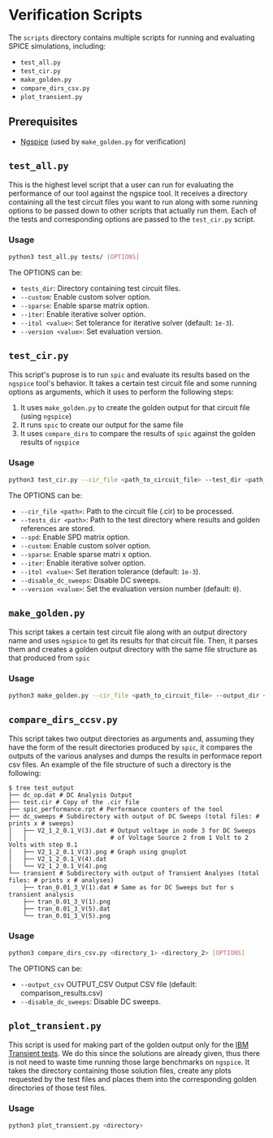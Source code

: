 # Verification Scripts

The `scripts` directory contains multiple scripts for running and evaluating SPICE simulations, including:
- `test_all.py`
- `test_cir.py`
- `make_golden.py`
- `compare_dirs_csv.py`
- `plot_transient.py`

## Prerequisites
- [Ngspice](https://ngspice.sourceforge.io/download.html) (used by `make_golden.py` for verification)

<!-- test_all -->
## `test_all.py`

This is the highest level script that a user can run for evaluating the performance of our tool against the ngspice tool.
It receives a directory containing all the test circuit files you want to run along with some running options to be passed
down to other scripts that actually run them. Each of the tests and corresponding options are passed to the `test_cir.py` script.

### Usage
```bash
python3 test_all.py tests/ [OPTIONS]
```
The OPTIONS can be:
- `tests_dir`: Directory containing test circuit files.
- `--custom`: Enable custom solver option.
- `--sparse`: Enable sparse matrix option.
- `--iter`: Enable iterative solver option.
- `--itol <value>`: Set tolerance for iterative solver (default: `1e-3`).
- `--version <value>`: Set evaluation version.

<!-- test_cir -->
## `test_cir.py`

This script's puprose is to run `spic` and evaluate its results based on the `ngspice` tool's behavior.
It takes a certain test circuit file and some running options as arguments, which it uses to perform the following steps:
1. It uses `make_golden.py` to create the golden output for that circuit file (using `ngspice`)
2. It runs `spic` to create our output for the same file
3. It uses `compare_dirs` to compare the results of `spic` against the golden results of `ngspice`

### Usage
```bash
python3 test_cir.py --cir_file <path_to_circuit_file> --test_dir <path_to_tests_dir> [OPTIONS]
```
The OPTIONS can be:
- `--cir_file <path>`: Path to the circuit file (.cir) to be processed.
- `--tests_dir <path>`: Path to the test directory where results and golden references are stored.
- `--spd`: Enable SPD matrix option.
- `--custom`: Enable custom solver option.
- `--sparse`: Enable sparse matri x option.
- `--iter`: Enable iterative solver option.
- `--itol <value>`: Set iteration tolerance (default: `1e-3`).
- `--disable_dc_sweeps`: Disable DC sweeps.
- `--version <value>`: Set the evaluation version number (default: `0`).

<!-- make_golden -->
## `make_golden.py`

This script takes a certain test circuit file along with an output directory name and uses `ngspice`
to get its results for that circuit file. Then, it parses them and creates a golden output directory
with the same file structure as that produced from `spic`

### Usage
```bash
python3 make_golden.py --cir_file <path_to_circuit_file> --output_dir <output_directory>
```

<!-- compare_dirs.py -->
## `compare_dirs_ccsv.py`

This script takes two output directories as arguments and, assuming they have the form of the result
directories produced by `spic`, it compares the outputs of the various analyses and dumps the results
in performace report csv files. An example of the file structure of such a directory is the following:

```shell
$ tree test_output
├── dc_op.dat # DC Analysis Output
├── test.cir # Copy of the .cir file
├── spic_performance.rpt # Performance counters of the tool
├── dc_sweeps # Subdirectory with output of DC Sweeps (total files: # prints x # sweeps)
│   ├── V2_1_2_0.1_V(3).dat # Output voltage in node 3 for DC Sweeps
│   │                       # of Voltage Source 2 from 1 Volt to 2 Volts with step 0.1
│   ├── V2_1_2_0.1_V(3).png # Graph using gnuplot
│   ├── V2_1_2_0.1_V(4).dat
|   └── V2_1_2_0.1_V(4).png
└── transient # Subdirectory with output of Transient Analyses (total files: # prints x # analyses)
    ├── tran_0.01_3_V(1).dat # Same as for DC Sweeps but for s transient analysis
    ├── tran_0.01_3_V(1).png
    ├── tran_0.01_3_V(5).dat
    └── tran_0.01_3_V(5).png
```

### Usage
```bash
python3 compare_dirs_csv.py <directory_1> <directory_2> [OPTIONS]
```

The OPTIONS can be:
- `--output_csv` OUTPUT_CSV Output CSV file (default: comparison_results.csv)
- `--disable_dc_sweeps`: Disable DC sweeps.


<!-- plot_transient.py -->
## `plot_transient.py`

This script is used for making part of the golden output only for the [IBM Transient tests](https://web.ece.ucsb.edu/~lip/PGBenchmarks/ibmpgbench.html). We do this since the solutions are already given, thus there is not need to waste time running those large benchmarks on `ngspice`. It takes the directory containing those solution files, create any plots requested by the test files and places them into the corresponding golden directories of those test files.

### Usage
```bash
python3 plot_transient.py <directory>
```